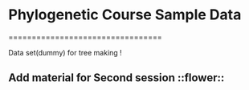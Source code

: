 # Phylogenetic Course Sample Data
=================================

Data set(dummy) for  tree making ! 

## Add material for Second session ::flower::

